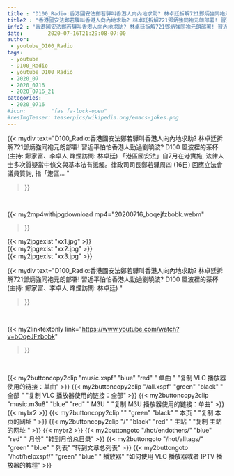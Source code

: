 ```yaml
---
title : "D100_Radio:香港國安法鄭若驊叫香港人向內地求助? 林卓廷拆解721鄧炳強同袍元朗部署! 習近平怕怕香港人勁過劉曉波? D100 風波裡的茶杯 (主持: 鄭家富、李卓人 烽煙訪問: 林卓廷) "
title2 : "香港國安法鄭若驊叫香港人向內地求助? 林卓廷拆解721鄧炳強同袍元朗部署! 習近平怕怕香港人勁過劉曉波? D100 風波裡的茶杯 (主持: 鄭家富、李卓人 烽煙訪問: 林卓廷) "
info2 : "香港國安法鄭若驊叫香港人向內地求助? 林卓廷拆解721鄧炳強同袍元朗部署! 習近平怕怕香港人勁過劉曉波? D100 風波裡的茶杯 (主持: 鄭家富、李卓人 烽煙訪問: 林卓廷) 「港區國安法」自7月在港實施, 法律人士多次質疑當中條文與基本法有抵觸。律政司司長鄭若驊周四 (16日) 回應立法會議員質詢, 指「港區... "
date:        2020-07-16T21:29:08-07:00
author:
 - youtube_D100_Radio
tags:
 - youtube
 - D100_Radio
 - youtube_D100_Radio
 - 2020_07
 - 2020_0716
 - 2020_0716_21
categories:
 - 2020_0716
#icon:        "fas fa-lock-open"
#resImgTeaser: teaserpics/wikipedia.org/emacs-jokes.png
---
```


{{< mydiv text="D100_Radio:香港國安法鄭若驊叫香港人向內地求助? 林卓廷拆解721鄧炳強同袍元朗部署! 習近平怕怕香港人勁過劉曉波? D100 風波裡的茶杯 (主持: 鄭家富、李卓人 烽煙訪問: 林卓廷) 「港區國安法」自7月在港實施, 法律人士多次質疑當中條文與基本法有抵觸。律政司司長鄭若驊周四 (16日) 回應立法會議員質詢, 指「港區... "
>}}
<br>


{{< my2mp4withjpgdownload mp4="20200716_boqejfzbobk.webm"
>}}

{{< my2jpgexist "xx1.jpg" >}}<br>
{{< my2jpgexist "xx2.jpg" >}}<br>
{{< my2jpgexist "xx3.jpg" >}}<br>



{{< mydiv text="D100_Radio:香港國安法鄭若驊叫香港人向內地求助? 林卓廷拆解721鄧炳強同袍元朗部署! 習近平怕怕香港人勁過劉曉波? D100 風波裡的茶杯 (主持: 鄭家富、李卓人 烽煙訪問: 林卓廷) "
>}}
<br>

{{< my2linktextonly link="https://www.youtube.com/watch?v=bOqeJFzbobk"
>}}


<br>

{{< my2buttoncopy2clip "music.xspf"        "blue"   "red"    " 单曲 "  "复制 VLC 播放器使用的链接：单曲" >}} {{< my2buttoncopy2clip "/all.xspf"         "green"  "black"  " 全部 "  "复制 VLC 播放器使用的链接：全部" >}} {{< my2buttoncopy2clip "music.m3u8"        "blue"   "red"    " M3U  "    "复制 M3U 播放器使用的链接：单曲" >}} {{< mybr2 >}} {{< my2buttoncopy2clip ""                  "green"  "black"  " 本页 "    "复制 本页的网址 " >}} {{< my2buttoncopy2clip "/"                 "black"  "red"    " 主站 "    "复制 主站的网址 " >}} {{< mybr2 >}} {{< my2buttongoto      "/hot/endothers/"   "blue"   "red"    " 月份"   "转到月份总目录" >}} {{< my2buttongoto      "/hot/alltags/"     "green"  "blue"   " 列表"   "转到文章总列表" >}} {{< my2buttongoto      "/hot/helpxspf/"    "green"  "blue"   " 播放器" "如何使用 VLC 播放器或者 IPTV 播放器的教程" >}} 
